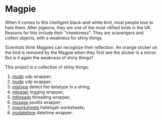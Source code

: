 # Magpie
When it comes to this intelligent black-and-white bird, most people love to hate them. After pigeons, they are one of the most vilified birds in the UK. Reasons for this include their "cheekiness". They are scavengers and collect objects, with a weakness for shiny things.

Scientists think Magpies can recognize their reflection. An orange sticker on the bird is removed by the Magpie when they first see the sticker in a mirror. But is it again the weakness of shiny things?

This project is a collection of shiny things:
1. <a href="magpie/src/mudp.py">mudp</a> udp wrapper;
2. <a href="magpie/src/mudpAndGIL.md">mudp</a> udp wrapper;
3. <a href="magpie/src/mistype.py">mistype</a> detect the datatype in a string;
4. <a href="magpie/src/mlogger.py">mlogger</a> logging wrapper;
5. <a href="magpie/src/mthreads.py">mthreads</a> threading wrapper;
6. <a href="magpie/src/musage.py">musage</a> psutils wrapper;
7. <a href="magpie/src/mworksheets.py">mworksheets</a> hallelujah worksheets;
8. <a href="magpie/src/mzdatetime.py">mzdatetime</a> datetime wrapper.
